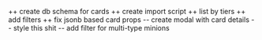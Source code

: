 ++ create db schema for cards
++ create import script
++ list by tiers
++ add filters
++ fix jsonb based card props
-- create modal with card details
-- style this shit
-- add filter for multi-type minions
